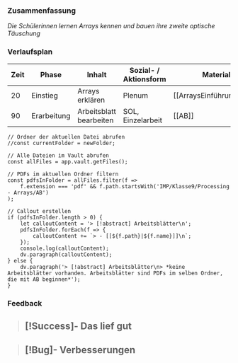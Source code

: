 

### Zusammenfassung
*Die Schülerinnen lernen Arrays kennen und bauen ihre zweite optische Täuschung*

### Verlaufsplan
| Zeit | Phase       | Inhalt                  | Sozial- / Aktionsform | Material                  |
| ---- | ----------- | ----------------------- | --------------------- | ------------------------- |
| 20   | Einstieg    | Arrays erklären         | Plenum                | [[ArraysEinführung.pptx]] |
| 90   | Erarbeitung | Arbeitsblatt bearbeiten | SOL, Einzelarbeit     | [[AB]]                          |




```dataviewjs
// Ordner der aktuellen Datei abrufen
//const currentFolder = newFolder;

// Alle Dateien im Vault abrufen
const allFiles = app.vault.getFiles();

// PDFs im aktuellen Ordner filtern
const pdfsInFolder = allFiles.filter(f => 
    f.extension === 'pdf' && f.path.startsWith('IMP/Klasse9/Processing - Arrays/AB')
);

// Callout erstellen
if (pdfsInFolder.length > 0) {
    let calloutContent = '> [!abstract] Arbeitsblätter\n';
    pdfsInFolder.forEach(f => {
        calloutContent += `> - [[${f.path}|${f.name}]]\n`;
    });
    console.log(calloutContent);
    dv.paragraph(calloutContent);
} else {
    dv.paragraph('> [!abstract] Arbeitsblätter\n> *keine Arbeitsblätter vorhanden. Arbeitsblätter sind PDFs im selben Ordner, die mit AB beginnen*');
}
```





### Feedback
> [!Success]- Das lief gut
> -

> [!Bug]- Verbesserungen
> -
